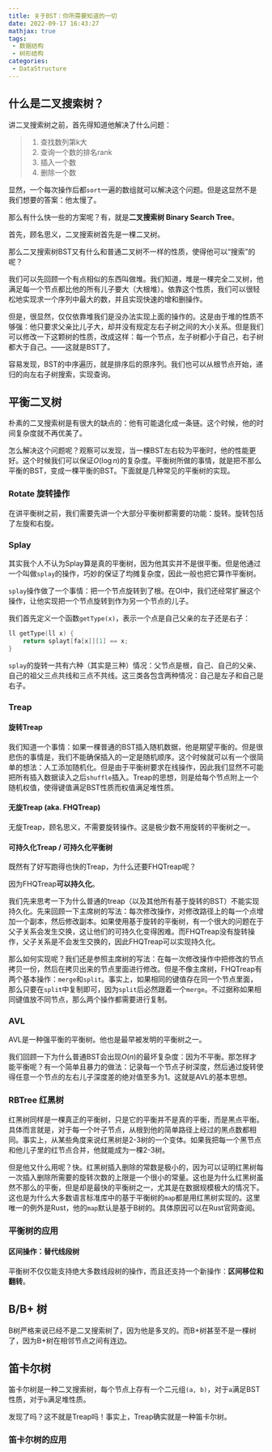 ```yaml
---
title: 关于BST：你所需要知道的一切
date: 2022-09-17 16:43:27
mathjax: true
tags:
 - 数据结构
 - 树形结构
categories:
 - DataStructure
---
```


## 什么是二叉搜索树？

讲二叉搜索树之前，首先得知道他解决了什么问题：

> 1. 查找数列第k大
> 2. 查询一个数的排名rank
> 3. 插入一个数
> 4. 删除一个数

显然，一个每次操作后都`sort`一遍的数组就可以解决这个问题。但是这显然不是我们想要的答案：他太慢了。

那么有什么快一些的方案呢？有，就是**二叉搜索树 Binary Search Tree**。

首先，顾名思义，二叉搜索树首先是一棵二叉树。

那么二叉搜索树BST又有什么和普通二叉树不一样的性质，使得他可以“搜索”的呢？

我们可以先回顾一个有点相似的东西叫做堆。我们知道，堆是一棵完全二叉树，他满足每一个节点都比他的所有儿子要大（大根堆）。依靠这个性质，我们可以很轻松地实现求一个序列中最大的数，并且实现快速的增和删操作。

但是，很显然，仅仅依靠堆我们是没办法实现上面的操作的。这是由于堆的性质不够强：他只要求父亲比儿子大，却并没有规定左右子树之间的大小关系。但是我们可以修改一下这颗树的性质，改成这样：每一个节点，左子树都小于自己，右子树都大于自己。——这就是BST了。

容易发现，BST的中序遍历，就是排序后的原序列。我们也可以从根节点开始，递归的向左右子树搜索，实现查询。

## 平衡二叉树

朴素的二叉搜索树是有很大的缺点的：他有可能退化成一条链。这个时候，他的时间复杂度就不再优美了。

怎么解决这个问题呢？观察可以发现，当一棵BST左右较为平衡时，他的性能更好。这个时候我们可以保证$O(\log n)$的复杂度。平衡树所做的事情，就是把不那么平衡的BST，变成一棵平衡的BST。下面就是几种常见的平衡树的实现。

### Rotate 旋转操作

在讲平衡树之前，我们需要先讲一个大部分平衡树都需要的功能：旋转。旋转包括了左旋和右旋。



### Splay

其实我个人不认为Splay算是真的平衡树，因为他其实并不是很平衡。但是他通过一个叫做`splay`的操作，巧妙的保证了均摊复杂度，因此一般也把它算作平衡树。

`splay`操作做了一个事情：把一个节点旋转到了根。在OI中，我们还经常扩展这个操作，让他实现把一个节点旋转到作为另一个节点的儿子。

我们首先定义一个函数`getType(x)`，表示一个点是自己父亲的左子还是右子：

```cpp
ll getType(ll x) {
    return splayt[fa[x]][1] == x;
}
```

`splay`的旋转一共有六种（其实是三种）情况：父节点是根，自己、自己的父亲、自己的祖父三点共线和三点不共线。这三类各包含两种情况：自己是左子和自己是右子。



### Treap

#### 旋转Treap

我们知道一个事情：如果一棵普通的BST插入随机数据，他是期望平衡的。但是很悲伤的事情是，我们不能确保插入的一定是随机顺序。这个时候就可以有一个很简单的想法：人工添加随机化。但是由于平衡树要求在线操作，因此我们显然不可能把所有插入数据读入之后`shuffle`插入。Treap的思想，则是给每个节点附上一个随机权值，使得键值满足BST性质而权值满足堆性质。



#### 无旋Treap (aka. FHQTreap)

无旋Treap，顾名思义，不需要旋转操作。这是极少数不用旋转的平衡树之一。

#### 可持久化Treap / 可持久化平衡树

既然有了好写跑得也快的Treap，为什么还要FHQTreap呢？

因为FHQTreap**可以持久化**。

我们先来思考一下为什么普通的treap（以及其他所有基于旋转的BST）不能实现持久化。先来回顾一下主席树的写法：每次修改操作，对修改路径上的每一个点增加一个副本，然后修改副本。如果使用基于旋转的平衡树，有一个很大的问题在于父子关系会发生交换，这让他们的可持久化变得困难。而FHQTreap没有旋转操作，父子关系是不会发生交换的，因此FHQTreap可以实现持久化。

那么如何实现呢？我们还是参照主席树的写法：在每一次修改操作中把修改的节点拷贝一份，然后在拷贝出来的节点里面进行修改。但是不像主席树，FHQTreap有两个基本操作：`merge`和`split`。事实上，如果相同的键值存在同一个节点里面，那么只要在`split`中复制即可，因为`split`后必然跟着一个`merge`。不过据称如果相同键值放不同节点，那么两个操作都需要进行复制。

### AVL

AVL是一种强平衡的平衡树。他也是最早被发明的平衡树之一。

我们回顾一下为什么普通BST会出现$O(n)$的最坏复杂度：因为不平衡。那怎样才能平衡呢？有一个简单且暴力的做法：记录每一个节点子树深度，然后通过旋转使得任意一个节点的左右儿子深度差的绝对值至多为1。这就是AVL的基本思想。

### RBTree 红黑树

红黑树同样是一棵真正的平衡树，只是它的平衡并不是真的平衡，而是黑点平衡。具体而言就是，对于每一个叶子节点，从根到他的简单路径上经过的黑点数都相同。事实上，从某些角度来说红黑树是2-3树的一个变体。如果我把每一个黑节点和他儿子里的红节点合并，他就能成为一棵2-3树。

但是他又什么用呢？快。红黑树插入删除的常数是极小的，因为可以证明红黑树每一次插入删除所需要的旋转次数的上限是一个很小的常量。这也是为什么红黑树虽然不那么的平衡，但是却是最快的平衡树之一，尤其是在数据规模极大的情况下。这也是为什么大多数语言标准库中的基于平衡树的`map`都是用红黑树实现的。这里唯一的例外是Rust，他的`map`默认是基于B树的。具体原因可以在Rust官网查阅。

### 平衡树的应用

#### 区间操作：替代线段树

平衡树不仅仅能支持绝大多数线段树的操作，而且还支持一个新操作：**区间移位和翻转**。

## B/B+ 树

B树严格来说已经不是二叉搜索树了，因为他是多叉的。而B+树甚至不是一棵树了，因为B+树在相邻节点之间有连边。

## 笛卡尔树

笛卡尔树是一种二叉搜索树，每个节点上存有一个二元组`(a, b)`，对于`a`满足BST性质，对于`b`满足堆性质。

发现了吗？这不就是Treap吗！事实上，Treap确实就是一种笛卡尔树。

### 笛卡尔树的应用
